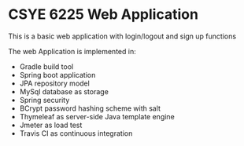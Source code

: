 # CSYE 6225 Web Application
<p>This is a basic web application with login/logout and sign up functions</p>
<p>The web Application is implemented in:</p>
<ul>
  <li>Gradle build tool</li>
  <li>Spring boot application</li>
  <li>JPA repository model</li>
  <li>MySql database as storage</li>
  <li>Spring security</li>
  <li> BCrypt password hashing scheme with salt</li>
  <li>Thymeleaf as server-side Java template engine</li>
  <li>Jmeter as load test</li>
  <li>Travis CI as continuous integration</li>
